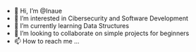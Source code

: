 - 👋 Hi, I’m @Inaue
- 👀 I’m interested in Cibersecurity and Software Development
- 🌱 I’m currently learning Data Structures
- 💞️ I’m looking to collaborate on simple projects for beginners
- 📫 How to reach me ...

<!---
Inaue/Inaue is a ✨ special ✨ repository because its `README.md` (this file) appears on your GitHub profile.
You can click the Preview link to take a look at your changes.
--->
